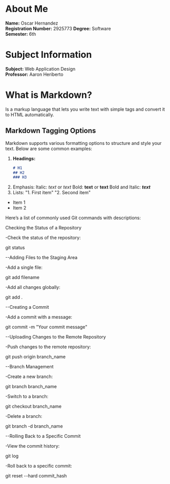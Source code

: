 # About Me
**Name:** Oscar Hernandez  
**Registration Number:** 2925773
**Degree:** Software  
**Semester:** 6th

# Subject Information
**Subject:** Web Application Design  
**Professor:** Aaron Heriberto

# What is Markdown?
Is a markup language that lets you write text with simple tags and convert it to HTML automatically.

## Markdown Tagging Options
Markdown supports various formatting options to structure and style your text. Below are some common examples:

1. **Headings:**
   ```markdown
   # H1
   ## H2
   ### H3
2. Emphasis:
Italic: *text* or _text_
Bold: **text** or __text__
Bold and Italic: ***text***
3. Lists:
"1. First item"
"2. Second item"
- Item 1
- Item 2

Here’s a list of commonly used Git commands with descriptions:

Checking the Status of a Repository

-Check the status of the repository:

git status

--Adding Files to the Staging Area

-Add a single file:

git add filename

-Add all changes globally:

git add .

--Creating a Commit

-Add a commit with a message:

git commit -m "Your commit message"

--Uploading Changes to the Remote Repository

-Push changes to the remote repository:

git push origin branch_name

--Branch Management

-Create a new branch:

git branch branch_name

-Switch to a branch:

git checkout branch_name

-Delete a branch:

git branch -d branch_name

--Rolling Back to a Specific Commit

-View the commit history:

git log

-Roll back to a specific commit:

git reset --hard commit_hash
